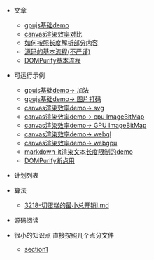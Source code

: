 * 文章

  * [gpujs基础demo](docs/gpu/gpujs的基础调用/1-index.md)
  * [canvas渲染效率对比](docs/canvas/渲染效率对比/1-index.md)
  * [如何按照长度解析部分内容](docs/markdown/markdown-it/如何按照长度解析部分内容.md)
  * [源码的基本流程(不严谨)](docs/markdown/markdown-it/流程.md)
  * [DOMPurify基本流程](docs/DOMPurify/流程.md)

* 可运行示例

  * [gpujs基础demo-> 加法](example/gpujs/add.html)
  * [gpujs基础demo-> 图片打码](example/gpujs/mosaic.html)
  * [canvas渲染效率demo-> svg](example/简单的渲染效率对比/svg.html)
  * [canvas渲染效率demo-> cpu ImageBitMap](example/简单的渲染效率对比/CPU-ImageBitMap.html)
  * [canvas渲染效率demo-> GPU ImageBitMap](example/简单的渲染效率对比/GPU-imageBitMap.html)
  * [canvas渲染效率demo-> webgl](example/简单的渲染效率对比/webgl2.html)
  * [canvas渲染效率demo-> webgpu](example/简单的渲染效率对比/webgpu.html)
  * [markdown-it渲染文本长度限制的demo](example/markdown-it/index.html)
  * [DOMPurify断点用](example/DOMPurify/index.html)

* 计划列表

* 算法

  * [3218-切蛋糕的最小总开销I.md](algorithm/3218-切蛋糕的最小总开销I.md)

* 源码阅读

* 很小的知识点 直接按照几个点分文件
  
    * [section1](knowledge/section1.md)
